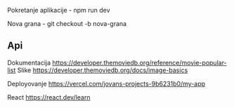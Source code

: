 Pokretanje aplikacije - npm run dev

Nova grana - git checkout -b nova-grana

## Api 
Dokumentacija https://developer.themoviedb.org/reference/movie-popular-list
Slike https://developer.themoviedb.org/docs/image-basics

Deployovanje
https://vercel.com/jovans-projects-9b6231b0/my-app

React https://react.dev/learn
